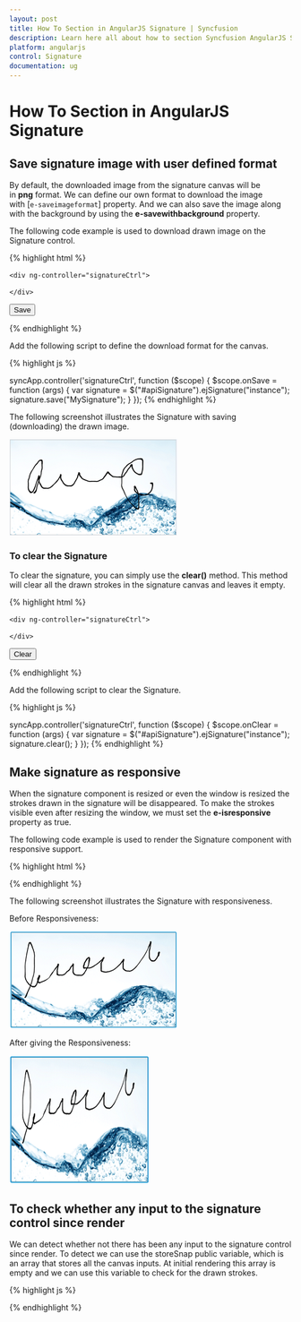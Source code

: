 ```yaml
---
layout: post
title: How To Section in AngularJS Signature | Syncfusion
description: Learn here all about how to section Syncfusion AngularJS Signature component, its elements and more.
platform: angularjs
control: Signature
documentation: ug
---
```


# How To Section in AngularJS Signature

## Save signature image with user defined format

By default, the downloaded image from the signature canvas will be in **png** format. We can define our own format to download the image with [`e-saveimageformat`] property. And we can also save the image along with the background by using the **e-savewithbackground** property.

The following code example is used to download drawn image on the Signature control.

{% highlight html %}

    <div ng-controller="signatureCtrl">

<div id="apiSignature" ej-signature e-height="400px" e-isresponsive="true" e-backgroundimage="http://js.syncfusion.com/demos/web/content/images/signature/water.png" e-savewithbackground="true"></div>

    </div>

<input id="signsave" class="e-btn" type="button" value="Save" ej-button e-width="50px" e-size="normal" e-showroundedcorner="true" e-click="onSave" />

{% endhighlight %}



Add the following script to define the download format for the canvas.

{% highlight js %}

syncApp.controller('signatureCtrl', function ($scope) {
            $scope.onSave = function (args) {
                 var signature = $("#apiSignature").ejSignature("instance");
                 signature.save("MySignature");
            }
        });
{% endhighlight %}


The following screenshot illustrates the Signature with saving (downloading) the drawn image.

![Save signature image with user defined format](How_To_images\savesignatureimagewithuserdefinedformat_img1.png)

### To clear the Signature

To clear the signature, you can simply use the **clear()** method. This method will clear all the drawn strokes in the signature canvas and leaves it empty.

{% highlight html %}

    <div ng-controller="signatureCtrl">

<div id="apiSignature" ej-signature e-height="400px" e-isresponsive="true"></div>

    </div>

<input id="signclear" class="e-btn" type="button" value="Clear" ej-button e-width="50px" e-size="normal" e-showroundedcorner="true" e-click="onClear" />

{% endhighlight %}

Add the following script to clear the Signature.

{% highlight js %}

syncApp.controller('signatureCtrl', function ($scope) {
            $scope.onClear = function (args) {
                 var signature = $("#apiSignature").ejSignature("instance");
                 signature.clear();
            }
        });
{% endhighlight %}



## Make signature as responsive

When the signature component is resized or even the window is resized the strokes drawn in the signature will be disappeared. To make the strokes visible even after resizing the window, we must set the **e-isresponsive** property as true.

The following code example is used to render the Signature component with responsive support.

{% highlight html %}


<div ng-controller="signatureCtrl">
        <div id="signature" ej-signature e-height="height" e-width="width" e-isresponsive="true" ></div>     
    </div>


{% endhighlight %}


The following screenshot illustrates the Signature with responsiveness.

Before Responsiveness:

![Before signature as responsive](How_To_images\makesignatureasresponsive_img1.png)

After giving the Responsiveness:

![After signature as responsive](How_To_images\makesignatureasresponsive_img2.png)



## To check whether any input to the signature control since render

We can detect whether not there has been any input to the signature control since render. To detect we can use the storeSnap public variable, which is an array that stores all the canvas inputs. At initial rendering this array is empty and we can use this variable to check for the drawn strokes.


{% highlight js %}

   <script type="text/javascript">
      var sign = $("#signature").ejSignature("instance");

            if (ej.isNullOrUndefined(sign.storeSnap)) {
               
                //Something

            }
    </script>   

{% endhighlight %}